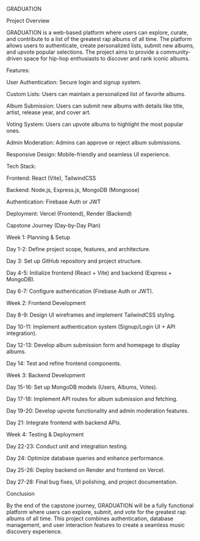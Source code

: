 GRADUATION

Project Overview

GRADUATION is a web-based platform where users can explore, curate, and contribute to a list of the greatest rap albums of all time. The platform allows users to authenticate, create personalized lists, submit new albums, and upvote popular selections. The project aims to provide a community-driven space for hip-hop enthusiasts to discover and rank iconic albums.

Features:

User Authentication: Secure login and signup system.

Custom Lists: Users can maintain a personalized list of favorite albums.

Album Submission: Users can submit new albums with details like title, artist, release year, and cover art.

Voting System: Users can upvote albums to highlight the most popular ones.

Admin Moderation: Admins can approve or reject album submissions.

Responsive Design: Mobile-friendly and seamless UI experience.

Tech Stack:

Frontend: React (Vite), TailwindCSS

Backend: Node.js, Express.js, MongoDB (Mongoose)

Authentication: Firebase Auth or JWT

Deployment: Vercel (Frontend), Render (Backend)



Capstone Journey (Day-by-Day Plan)

Week 1: Planning & Setup

Day 1-2: Define project scope, features, and architecture.

Day 3: Set up GitHub repository and project structure.

Day 4-5: Initialize frontend (React + Vite) and backend (Express + MongoDB).

Day 6-7: Configure authentication (Firebase Auth or JWT).

Week 2: Frontend Development

Day 8-9: Design UI wireframes and implement TailwindCSS styling.

Day 10-11: Implement authentication system (Signup/Login UI + API integration).

Day 12-13: Develop album submission form and homepage to display albums.

Day 14: Test and refine frontend components.

Week 3: Backend Development

Day 15-16: Set up MongoDB models (Users, Albums, Votes).

Day 17-18: Implement API routes for album submission and fetching.

Day 19-20: Develop upvote functionality and admin moderation features.

Day 21: Integrate frontend with backend APIs.

Week 4: Testing & Deployment

Day 22-23: Conduct unit and integration testing.

Day 24: Optimize database queries and enhance performance.

Day 25-26: Deploy backend on Render and frontend on Vercel.

Day 27-28: Final bug fixes, UI polishing, and project documentation.

Conclusion

By the end of the capstone journey, GRADUATION will be a fully functional platform where users can explore, submit, and vote for the greatest rap albums of all time. This project combines authentication, database management, and user interaction features to create a seamless music discovery experience.

